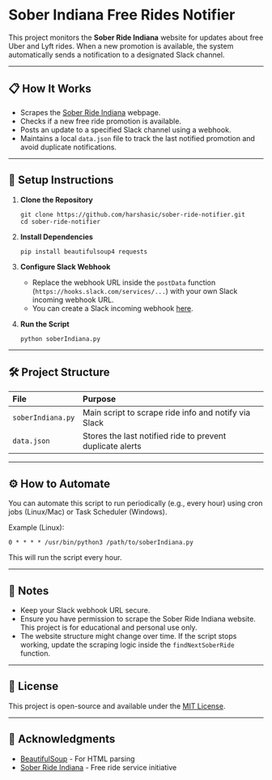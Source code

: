 
# Sober Indiana Free Rides Notifier

This project monitors the **Sober Ride Indiana** website for updates about free Uber and Lyft rides. When a new promotion is available, the system automatically sends a notification to a designated Slack channel.

---

## 📋 How It Works

- Scrapes the [Sober Ride Indiana](https://soberrideindiana.com/redeem) webpage.
- Checks if a new free ride promotion is available.
- Posts an update to a specified Slack channel using a webhook.
- Maintains a local `data.json` file to track the last notified promotion and avoid duplicate notifications.

---

## 🚀 Setup Instructions

1. **Clone the Repository**
   ```
   git clone https://github.com/harshasic/sober-ride-notifier.git
   cd sober-ride-notifier
   ```

2. **Install Dependencies**
   ```
   pip install beautifulsoup4 requests
   ```

3. **Configure Slack Webhook**
   - Replace the webhook URL inside the `postData` function (`https://hooks.slack.com/services/...`) with your own Slack incoming webhook URL.
   - You can create a Slack incoming webhook [here](https://api.slack.com/messaging/webhooks).

4. **Run the Script**
   ```
   python soberIndiana.py
   ```

---

## 🛠 Project Structure

| File | Purpose |
| :--- | :------ |
| `soberIndiana.py` | Main script to scrape ride info and notify via Slack |
| `data.json` | Stores the last notified ride to prevent duplicate alerts |

---

## ⚙️ How to Automate

You can automate this script to run periodically (e.g., every hour) using cron jobs (Linux/Mac) or Task Scheduler (Windows).

Example (Linux):
```
0 * * * * /usr/bin/python3 /path/to/soberIndiana.py
```
This will run the script every hour.

---

## 📌 Notes

- Keep your Slack webhook URL secure.
- Ensure you have permission to scrape the Sober Ride Indiana website. This project is for educational and personal use only.
- The website structure might change over time. If the script stops working, update the scraping logic inside the `findNextSoberRide` function.

---

## 📄 License

This project is open-source and available under the [MIT License](LICENSE).

---

## 🙌 Acknowledgments

- [BeautifulSoup](https://www.crummy.com/software/BeautifulSoup/) - For HTML parsing
- [Sober Ride Indiana](https://soberrideindiana.com/) - Free ride service initiative

